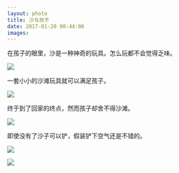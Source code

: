```yaml
---
layout: photo
title: 沙与孩子
date: 2017-01-20 00:44:06
images: 
---
```



在孩子的眼里，沙是一种神奇的玩具。怎么玩都不会觉得乏味。

![]({{site:url}}/photo/20170120/2017-01-20_image_2.jpg)

一套小小的沙滩玩具就可以满足孩子。

![]({{site:url}}/photo/20170120/2017-01-20_image_3.jpg)

终于到了回家的终点，然而孩子却舍不得沙滩。

![]({{site:url}}/photo/20170120/2017-01-20_image_1.jpg)

即使没有了沙子可以铲，假装铲下空气还是不错的。

![]({{site:url}}/photo/20170120/2017-01-20_image.jpg)

![]({{site:url}}/photo/20170120/2017-01-20_image_4.jpg)

